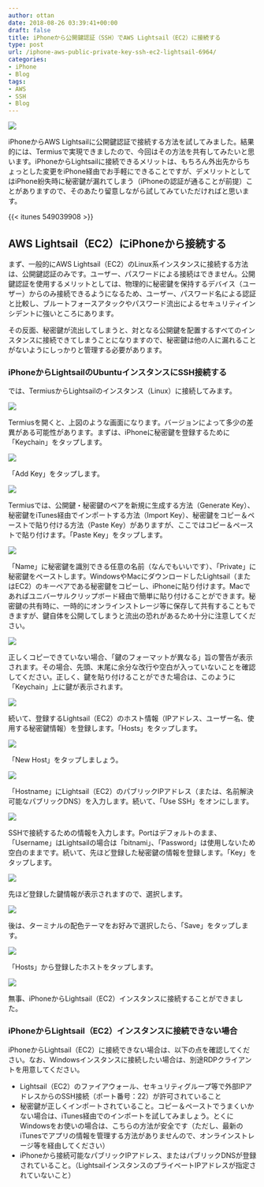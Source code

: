 ```yaml
---
author: ottan
date: 2018-08-26 03:39:41+00:00
draft: false
title: iPhoneから公開鍵認証（SSH）でAWS Lightsail（EC2）に接続する
type: post
url: /iphone-aws-public-private-key-ssh-ec2-lightsail-6964/
categories:
- iPhone
- Blog
tags:
- AWS
- SSH
- Blog
---
```


![](/images/2018/08/180826-5b82193bd881c.jpg)






iPhoneからAWS Lightsailに公開鍵認証で接続する方法を試してみました。結果的には、Termiusで実現できましたので、今回はその方法を共有してみたいと思います。iPhoneからLightsailに接続できるメリットは、もちろん外出先からちょっとした変更をiPhone経由でお手軽にできることですが、デメリットとしてはiPhone紛失時に秘密鍵が漏れてしまう（iPhoneの認証が通ることが前提）ことがありますので、そのあたり留意しながら試してみていただければと思います。



{{< itunes 549039908 >}}



## AWS Lightsail（EC2）にiPhoneから接続する





まず、一般的にAWS Lightsail（EC2）のLinux系インスタンスに接続する方法は、公開鍵認証のみです。ユーザー、パスワードによる接続はできません。公開鍵認証を使用するメリットとしては、物理的に秘密鍵を保持するデバイス（ユーザー）からのみ接続できるようになるため、ユーザー、パスワード名による認証と比較し、ブルートフォースアタックやパスワード流出によるセキュリティインシデントに強いところにあります。





その反面、秘密鍵が流出してしまうと、対となる公開鍵を配置するすべてのインスタンスに接続できてしまうことになりますので、秘密鍵は他の人に漏れることがないようにしっかりと管理する必要があります。





### iPhoneからLightsailのUbuntuインスタンスにSSH接続する





では、TermiusからLightsailのインスタンス（Linux）に接続してみます。





![](/images/2018/08/180826-5b821a6942478.jpeg)






Termiusを開くと、上図のような画面になります。バージョンによって多少の差異がある可能性があります。まずは、iPhoneに秘密鍵を登録するために「Keychain」をタップします。





![](/images/2018/08/180826-5b821a99277e1.jpeg)






「Add Key」をタップします。





![](/images/2018/08/180826-5b821aaaf3bf5.jpeg)






Termiusでは、公開鍵・秘密鍵のペアを新規に生成する方法（Generate Key）、秘密鍵をiTunes経由でインポートする方法（Import Key）、秘密鍵をコピー＆ペーストで貼り付ける方法（Paste Key）がありますが、ここではコピー＆ペーストで貼り付けます。「Paste Key」をタップします。





![](/images/2018/08/180826-5b821a4f841f5.jpeg)






「Name」に秘密鍵を識別できる任意の名前（なんでもいいです）、「Private」に秘密鍵をペーストします。WindowsやMacにダウンロードしたLightsail（またはEC2）のキーペアである秘密鍵をコピーし、iPhoneに貼り付けます。Macであればユニバーサルクリップボード経由で簡単に貼り付けることができます。秘密鍵の共有時に、一時的にオンラインストレージ等に保存して共有することもできますが、鍵自体を公開してしまうと流出の恐れがあるため十分に注意してください。





![](/images/2018/08/180826-5b821acf0a368.jpeg)






正しくコピーできていない場合、「鍵のフォーマットが異なる」旨の警告が表示されます。その場合、先頭、末尾に余分な改行や空白が入っていないことを確認してください。正しく、鍵を貼り付けることができた場合は、このように「Keychain」上に鍵が表示されます。





![](/images/2018/08/180826-5b821adce91c8.jpeg)






続いて、登録するLightsail（EC2）のホスト情報（IPアドレス、ユーザー名、使用する秘密鍵情報）を登録します。「Hosts」をタップします。





![](/images/2018/08/180826-5b821af29ae71.jpeg)






「New Host」をタップしましょう。





![](/images/2018/08/180826-5b821b062a0e4.jpeg)






「Hostname」にLightsail（EC2）のパブリックIPアドレス（または、名前解決可能なパブリックDNS）を入力します。続いて、「Use SSH」をオンにします。





![](/images/2018/08/180826-5b821a55968ff.jpeg)






SSHで接続するための情報を入力します。Portはデフォルトのまま、「Username」はLightsailの場合は「bitnami」、「Password」は使用しないため空白のままです。続いて、先ほど登録した秘密鍵の情報を登録します。「Key」をタップします。





![](/images/2018/08/180826-5b821b2b431c9.jpeg)






先ほど登録した鍵情報が表示されますので、選択します。





![](/images/2018/08/180826-5b821b34bb615.jpeg)






後は、ターミナルの配色テーマをお好みで選択したら、「Save」をタップします。





![](/images/2018/08/180826-5b821b43ea505.jpeg)






「Hosts」から登録したホストをタップします。





![](/images/2018/08/180826-5b821b4ad2a30.jpeg)






無事、iPhoneからLightsail（EC2）インスタンスに接続することができました。





### iPhoneからLightsail（EC2）インスタンスに接続できない場合





iPhoneからLightsail（EC2）に接続できない場合は、以下の点を確認してください。なお、Windowsインスタンスに接続したい場合は、別途RDPクライアントを用意してください。






  * Lightsail（EC2）のファイアウォール、セキュリティグループ等で外部IPアドレスからのSSH接続（ポート番号：22）が許可されていること
  * 秘密鍵が正しくインポートされていること。コピー＆ペーストでうまくいかない場合は、iTunes経由でのインポートを試してみましょう。とくにWindowsをお使いの場合は、こちらの方法が安全です（ただし、最新のiTunesでアプリの情報を管理する方法がありませんので、オンラインストレージ等を経由してください）
  * iPhoneから接続可能なパブリックIPアドレス、またはパブリックDNSが登録されていること。（LightsailインスタンスのプライベートIPアドレスが指定されていないこと）

